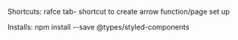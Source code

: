 Shortcuts:
rafce tab- shortcut to create arrow function/page set up


Installs:
npm install --save @types/styled-components
